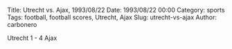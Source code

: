 Title: Utrecht vs. Ajax, 1993/08/22
Date: 1993/08/22 00:00
Category: sports
Tags: football, football scores, Utrecht, Ajax
Slug: utrecht-vs-ajax
Author: carbonero


Utrecht 1 - 4 Ajax
